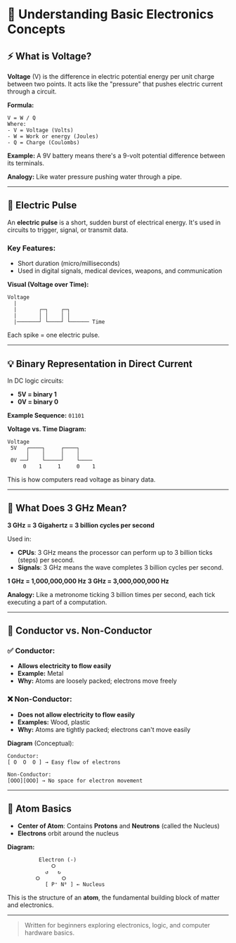 # 📘 Understanding Basic Electronics Concepts

## ⚡ What is Voltage?
**Voltage** (V) is the difference in electric potential energy per unit charge between two points. It acts like the "pressure" that pushes electric current through a circuit.

**Formula:**
```
V = W / Q
Where:
- V = Voltage (Volts)
- W = Work or energy (Joules)
- Q = Charge (Coulombs)
```

**Example:** A 9V battery means there's a 9-volt potential difference between its terminals.

**Analogy:** Like water pressure pushing water through a pipe.

---

## 🔌 Electric Pulse
An **electric pulse** is a short, sudden burst of electrical energy. It's used in circuits to trigger, signal, or transmit data.

### Key Features:
- Short duration (micro/milliseconds)
- Used in digital signals, medical devices, weapons, and communication

**Visual (Voltage over Time):**
```
Voltage
  |
  |       ┌─┐    ┌─┐
  |       │ │    │ │
  |───────┘ └────┘ └────── Time
```
Each spike = one electric pulse.

---

## 💡 Binary Representation in Direct Current
In DC logic circuits:
- **5V = binary 1**
- **0V = binary 0**

**Example Sequence:** `01101`

**Voltage vs. Time Diagram:**
```
Voltage
 5V   ┌────┐     ┌────┐
      │    │     │    │
 0V ──┘    └─────┘    └────
     0    1     1     0    1
```
This is how computers read voltage as binary data.

---

## 🧠 What Does 3 GHz Mean?
**3 GHz = 3 Gigahertz = 3 billion cycles per second**

Used in:
- **CPUs**: 3 GHz means the processor can perform up to 3 billion ticks (steps) per second.
- **Signals**: 3 GHz means the wave completes 3 billion cycles per second.

**1 GHz = 1,000,000,000 Hz**
**3 GHz = 3,000,000,000 Hz**

**Analogy:** Like a metronome ticking 3 billion times per second, each tick executing a part of a computation.

---

## 🧲 Conductor vs. Non-Conductor

### ✅ Conductor:
- **Allows electricity to flow easily**
- **Example:** Metal
- **Why:** Atoms are loosely packed; electrons move freely

### ❌ Non-Conductor:
- **Does not allow electricity to flow easily**
- **Examples:** Wood, plastic
- **Why:** Atoms are tightly packed; electrons can't move easily

**Diagram** (Conceptual):
```
Conductor:
[ O  O  O ] → Easy flow of electrons

Non-Conductor:
[OOO][OOO] → No space for electron movement
```

---

## 🧪 Atom Basics
- **Center of Atom**: Contains **Protons** and **Neutrons** (called the Nucleus)
- **Electrons** orbit around the nucleus

**Diagram:**
```
          Electron (-)
              ⭘
            ↺   ↻
         ⭘       ⭘
            [ P⁺ N⁰ ] ← Nucleus
```

This is the structure of an **atom**, the fundamental building block of matter and electronics.

---

> Written for beginners exploring electronics, logic, and computer hardware basics.

